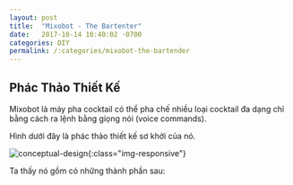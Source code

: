 ```yaml
---
layout: post
title:  "Mixobot - The Bartenter"
date:   2017-10-14 10:40:02 -0700
categories: DIY
permalink: /:categories/mixobot-the-bartender
---
```

## Phác Thảo Thiết Kế
Mixobot là máy pha cocktail có thể pha chế nhiều loại cocktail đa dạng chỉ bằng cách ra lệnh bằng giọng nói (voice commands).

Hình dưới đây là phác thảo thiết kế sơ khởi của nó.

![conceptual-design]({{site.url}}/assets/images/Mixo_Conceptual_Design_Web.jpg){:class="img-responsive"}

Ta thấy nó gồm có những thành phần sau:
